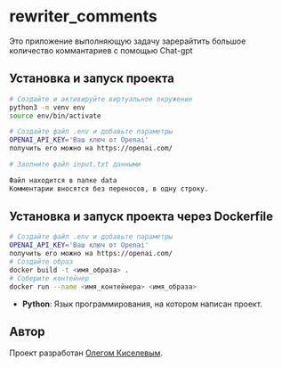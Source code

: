 # rewriter_comments
Это приложение выполняющую задачу зарерайтить большое количество коммантариев с помощью Chat-gpt

## Установка и запуск проекта

```bash
# Создайте и активируйте виртуальное окружение
python3 -m venv env
source env/bin/activate

# Создайте файл .env и добавьте параметры
OPENAI_API_KEY='Ваш ключ от Openai'
получить его можно на https://openai.com/

# Заолните файл input.txt данными

Файл находится в папке data
Комментарии вносятся без переносов, в одну строку.
```

## Установка и запуск проекта через Dockerfile 
```bash
# Создайте файл .env и добавьте параметры
OPENAI_API_KEY='Ваш ключ от Openai'
получить его можно на https://openai.com/
# Создайте образ 
docker build -t <имя_образа> .
# Соберите контейнер
docker run --name <имя_контейнера> <имя_образа>
```

- **Python**: Язык программирования, на котором написан проект.

## Автор
Проект разработан [Олегом Киселевым](https://github.com/Kenzzu/).

